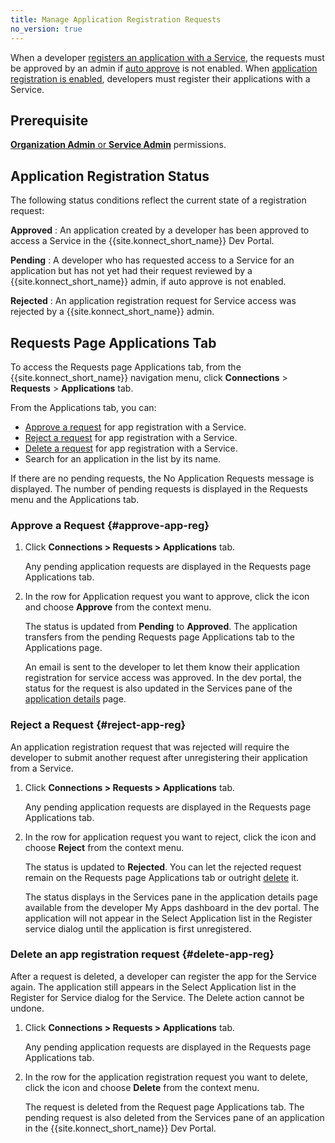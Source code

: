 ```yaml
---
title: Manage Application Registration Requests
no_version: true
---
```


When a developer [registers an application with a Service](/konnect/dev-portal/applications/dev-reg-app-service),
the requests must be approved by an admin if
[auto approve](/konnect/dev-portal/access-and-approval/auto-approve-devs-apps) is not enabled. When
[application registration is enabled](/konnect/dev-portal/applications/enable-app-reg),
developers must register their applications with a Service.

## Prerequisite

[**Organization Admin** or **Service Admin**](/konnect/org-management/teams-and-roles)
permissions.

## Application Registration Status

The following status conditions reflect the current state of a registration request:

**Approved**
: An application created by a developer has been approved to access a Service in the {{site.konnect_short_name}} Dev Portal.

**Pending**
: A developer who has requested access to a Service for an application but has not
yet had their request reviewed by a {{site.konnect_short_name}} admin, if auto approve is not enabled.

**Rejected**
: An application registration request for Service access was rejected by a {{site.konnect_short_name}} admin.

## Requests Page Applications Tab

To access the Requests page Applications tab, from the {{site.konnect_short_name}} navigation menu, click
**Connections** > **Requests** > **Applications** tab.


From the Applications tab, you can:

- [Approve a request](#approve-app-reg) for app registration with a Service.
- [Reject a request](#reject-app-reg) for app registration with a Service.
- [Delete a request](#delete-app-reg) for app registration with a Service.
- Search for an application in the list by its name.

If there are no pending requests, the No Application Requests message is displayed. The number of
pending requests is displayed in the Requests menu and the Applications tab.

### Approve a Request {#approve-app-reg}

1. Click **Connections > Requests > Applications** tab.

   Any pending application requests are
   displayed in the Requests page Applications tab.

2. In the row for Application request you want to approve, click the icon and choose
   **Approve** from the context menu.

   The status is updated from **Pending** to **Approved**. The application
   transfers from the pending Requests page Applications tab to the Applications page.

   An email is sent to the developer to let them know their application registration
   for service access was approved. In the dev portal, the status for the request
   is also updated in the Services pane of the
   [application details](/konnect/dev-portal/applications/dev-apps#app-details-page) page.

### Reject a Request {#reject-app-reg}

An application registration request that
was rejected will require the developer to submit another request after
unregistering their application from a Service.

1. Click **Connections > Requests > Applications** tab.

   Any pending application requests
   are displayed in the Requests page Applications tab.

2. In the row for application request you want to reject, click the icon and choose
   **Reject** from the context menu.

   The status is updated to **Rejected**. You can
   let the rejected request remain on the Requests page Applications tab or outright
   [delete](#delete-app-reg) it.

   <!---An email is sent to the developer to let them know their application registration
   for Service access was rejected.--->

   The status displays in the Services pane in the
   application details page available from the developer My Apps dashboard in the dev portal.
   The application will not appear in the Select Application list in the Register service dialog
   until the application is first unregistered.


### Delete an app registration request {#delete-app-reg}

After a request is deleted, a developer can register the app for the Service again. The application still
appears in the Select Application list in the Register for Service dialog for the Service. The Delete action cannot be undone.  

1. Click **Connections > Requests > Applications** tab.

   Any pending application requests are displayed
   in the Requests page Applications tab.

2. In the row for the application registration request you want to delete, click the icon and choose
   **Delete** from the context menu.

   The request is deleted from the Request page Applications tab. The pending request is also
   deleted from the Services pane of an application in the {{site.konnect_short_name}} Dev Portal.

   <!---An email is sent to the developer to let them know their application registration
   for Service access was deleted.--->
